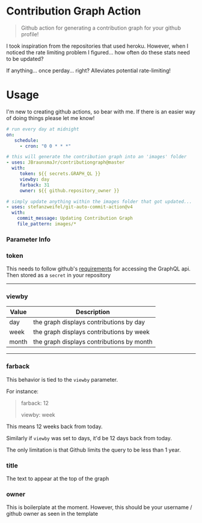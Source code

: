 ﻿# Contribution Graph Action
> Github action for generating a contribution graph for your github profile!

I took inspiration from the repositories that used heroku. However, when I noticed the 
rate limiting problem I figured... how often do these stats need to be updated?

If anything... once perday... right? Alleviates potential rate-limiting! 

# Usage
I'm new to creating github actions, so bear with me. If there is an easier way of doing things please
let me know!

```yaml
# run every day at midnight
on:
   schedule:
     - cron: "0 0 * * *"
```

```yaml
# this will generate the contribution graph into an 'images' folder
- uses: JBraunsmaJr/contributiongraph@master
  with:
     token: ${{ secrets.GRAPH_QL }}
     viewby: day
     farback: 31
     owner: ${{ github.repository_owner }}

# simply update anything within the images folder that got updated...
- uses: stefanzweifel/git-auto-commit-action@v4
  with:
    commit_message: Updating Contribution Graph
    file_pattern: images/*
```

### Parameter Info


### token
This needs to follow github's [requirements](https://docs.github.com/en/graphql/guides/forming-calls-with-graphql) for accessing the GraphQL api.
Then stored as a `secret` in your repository

----

### viewby

| Value | Description |
| --- | --- |
| day | the graph displays contributions by day |
| week | the graph displays contributions by week |
| month | the graph displays contributions by month |

----

### farback
This behavior is tied to the `viewby` parameter. 

For instance: 
> farback: 12
> 
> viewby: week

This means 12 weeks back from today.

Similarly if `viewby` was set to days, it'd be 12 days back from today.

The only limitation is that Github limits the query to be less than 1 year.

### title
The text to appear at the top of the graph

### owner
This is boilerplate at the moment. However, this should be your username 
/ github owner as seen in the template